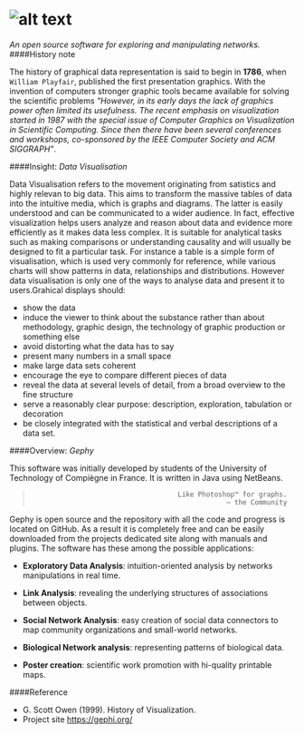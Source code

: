 ![alt text](https://github.com/DragonflyStats/MA4128Assessment/blob/master/images/gephilogo.png "Gephy")
=================
*An open source software for exploring and manipulating networks.*
####History note

  The history of graphical data representation is said to begin in **1786**, when `William Playfair`, published the first presentation graphics. With the invention of computers stronger graphic tools became available for solving the scientific problems *"However, in its early days the lack of graphics power often limited its usefulness. The recent emphasis on visualization started in 1987 with the special issue of Computer Graphics on Visualization in Scientific Computing. Since then there have been several conferences and workshops, co-sponsored by the IEEE Computer Society and ACM SIGGRAPH"*. 
  
####Insight: *Data Visualisation* 

  Data Visualisation refers to the movement originating from satistics and highly relevan to big data. This aims to transform the massive tables of data into the intuitive media, which is graphs and diagrams. The latter is easily understood and can be communicated to a wider audience. In fact, effective visualization helps users analyze and reason about data and evidence more efficiently as it makes data less complex. It is suitable for analytical tasks such as making comparisons or understanding causality and will usually be designed to fit a particular task. For instance a table is a simple form of visualisation, which is used very commonly for reference, while various charts will show patterns in data, relationships and distributions. However data visualisation is only one of the ways to analyse data and present it to users.Grahical displays should:
- show the data
- induce the viewer to think about the substance rather than about methodology, graphic design, the technology of graphic production or something else
- avoid distorting what the data has to say
- present many numbers in a small space
- make large data sets coherent
- encourage the eye to compare different pieces of data
- reveal the data at several levels of detail, from a broad overview to the fine structure
- serve a reasonably clear purpose: description, exploration, tabulation or decoration
- be closely integrated with the statistical and verbal descriptions of a data set.

####Overview: *Gephy*

  This software was initially developed by students of the University of Technology of Compiègne in France. It is written in Java using NetBeans.

>                                         Like Photoshop™ for graphs.
>                                                     — the Community

  Gephy is open source and the repository with all the code and progress is located on GitHub. As a result it is completely free and can be easily downloaded from the projects dedicated site along with manuals and plugins. The software has these among the possible applications:
- **Exploratory Data Analysis**: intuition-oriented analysis by networks manipulations in real time.

- **Link Analysis**: revealing the underlying structures of associations between objects.

- **Social Network Analysis**: easy creation of social data connectors to map community organizations and small-world networks.

- **Biological Network analysis**: representing patterns of biological data.

- **Poster creation**: scientific work promotion with hi-quality printable maps.


####Reference
- G. Scott Owen (1999). History of Visualization.
- Project site https://gephi.org/
